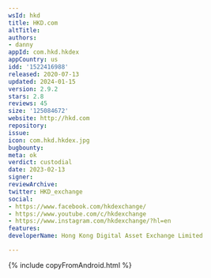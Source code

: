```yaml
---
wsId: hkd
title: HKD.com
altTitle: 
authors:
- danny
appId: com.hkd.hkdex
appCountry: us
idd: '1522416988'
released: 2020-07-13
updated: 2024-01-15
version: 2.9.2
stars: 2.8
reviews: 45
size: '125084672'
website: http://hkd.com
repository: 
issue: 
icon: com.hkd.hkdex.jpg
bugbounty: 
meta: ok
verdict: custodial
date: 2023-02-13
signer: 
reviewArchive: 
twitter: HKD_exchange
social:
- https://www.facebook.com/hkdexchange/
- https://www.youtube.com/c/hkdexchange
- https://www.instagram.com/hkdexchange/?hl=en
features: 
developerName: Hong Kong Digital Asset Exchange Limited

---
```


{% include copyFromAndroid.html %}
